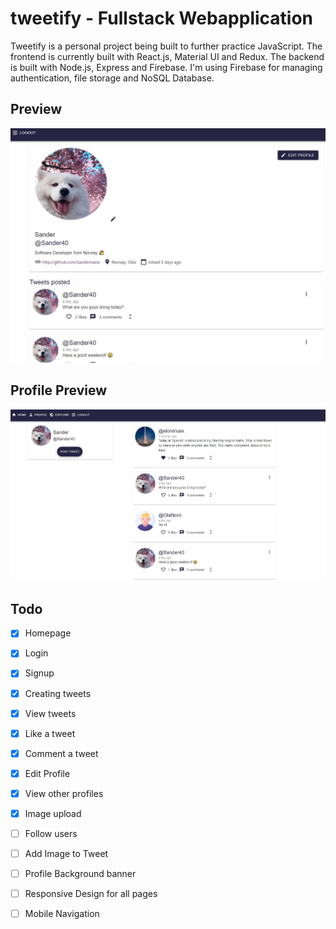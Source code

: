 # tweetify - Fullstack Webapplication

Tweetify is a personal project being built to further practice JavaScript. The frontend is currently built with React.js, Material UI and Redux. The backend is built with Node.js, Express and Firebase. I'm using Firebase for managing authentication, file storage and NoSQL Database. 


## Preview
![Design preview ](/docs/preview1.JPG)

## Profile Preview
![Design preview ](/docs/preview2.JPG)

## Todo
- [x] Homepage
- [x] Login
- [x] Signup
- [x] Creating tweets
- [x] View tweets
- [x] Like a tweet
- [x] Comment a tweet
- [x] Edit Profile
- [x] View other profiles
- [x] Image upload
- [ ] Follow users
- [ ] Add Image to Tweet
- [ ] Profile Background banner
- [ ] Responsive Design for all pages
- [ ] Mobile Navigation

